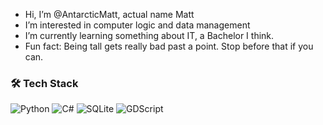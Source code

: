 -  Hi, I’m @AntarcticMatt, actual name Matt
-  I’m interested in computer logic and data management
-  I’m currently learning something about IT, a Bachelor I think.
-  Fun fact: Being tall gets really bad past a point. Stop before that if you can.


### 🛠 Tech Stack
![Python](https://img.shields.io/badge/-Python-yellow) ![C#](https://img.shields.io/badge/-C%23-blue) ![SQLite](https://img.shields.io/badge/-SQLite-lightgrey) ![GDScript](https://img.shields.io/badge/-GDScript-darkblue)
<!---
AntarcticMatt/AntarcticMatt is a ✨ special ✨ repository because its `README.md` (this file) appears on your GitHub profile.
You can click the Preview link to take a look at your changes.
--->
